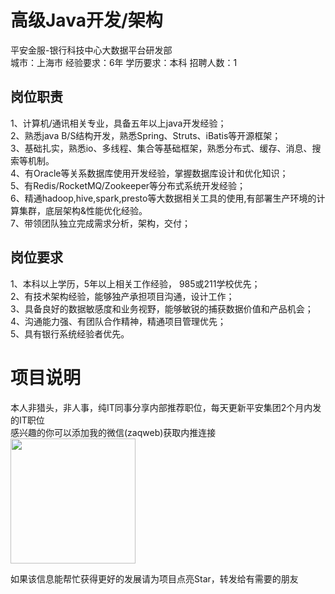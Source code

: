 # 高级Java开发/架构
平安金服-银行科技中心大数据平台研发部  
城市：上海市 经验要求：6年 学历要求：本科  招聘人数：1

## 岗位职责
1、计算机/通讯相关专业，具备五年以上java开发经验；   
2、熟悉java B/S结构开发，熟悉Spring、Struts、iBatis等开源框架；   
3、基础扎实，熟悉io、多线程、集合等基础框架，熟悉分布式、缓存、消息、搜索等机制。   
4、有Oracle等关系数据库使用开发经验，掌握数据库设计和优化知识；   
5、有Redis/RocketMQ/Zookeeper等分布式系统开发经验；   
6、精通hadoop,hive,spark,presto等大数据相关工具的使用,有部署生产环境的计算集群，底层架构&性能优化经验。   
7、带领团队独立完成需求分析，架构，交付；

## 岗位要求
1、本科以上学历，5年以上相关工作经验， 985或211学校优先；   
2、有技术架构经验，能够独产承担项目沟通，设计工作；   
3、具备良好的数据敏感度和业务视野，能够敏锐的捕获数据价值和产品机会；   
4、沟通能力强、有团队合作精神，精通项目管理优先；   
5、具有银行系统经验者优先。

# 项目说明

本人非猎头，非人事，纯IT同事分享内部推荐职位，每天更新平安集团2个月内发的IT职位  
感兴趣的你可以添加我的微信(zaqweb)获取内推连接  
<img src="https://github.com/zaqweb/PA-IT-JOBS/blob/master/WechatICode.jpeg"  height="200" width="200">

如果该信息能帮忙获得更好的发展请为项目点亮Star，转发给有需要的朋友




